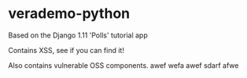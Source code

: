 # verademo-python

Based on the Django 1.11 'Polls' tutorial app

Contains XSS, see if you can find it!

Also contains vulnerable OSS components.
awef
wefa
awef
sdarf
afwe
